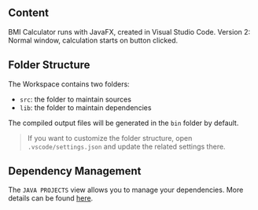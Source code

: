 ## Content

BMI Calculator runs with JavaFX, created in Visual Studio Code. 
Version 2: Normal window, calculation starts on button clicked.

## Folder Structure

The Workspace contains two folders:

- `src`: the folder to maintain sources
- `lib`: the folder to maintain dependencies

The compiled output files will be generated in the `bin` folder by default.

> If you want to customize the folder structure, open `.vscode/settings.json` and update the related settings there.

## Dependency Management

The `JAVA PROJECTS` view allows you to manage your dependencies. More details can be found [here](https://github.com/microsoft/vscode-java-dependency#manage-dependencies).

